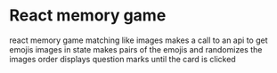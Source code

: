 # React memory game
react memory game matching like images
makes a call to an api to get emojis images
in state makes pairs of the emojis and randomizes the images order
displays question marks until the card is clicked
